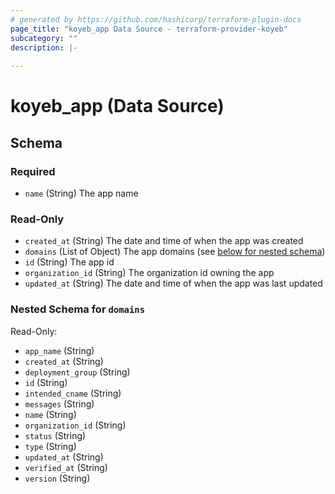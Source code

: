 ```yaml
---
# generated by https://github.com/hashicorp/terraform-plugin-docs
page_title: "koyeb_app Data Source - terraform-provider-koyeb"
subcategory: ""
description: |-
  
---
```


# koyeb_app (Data Source)





<!-- schema generated by tfplugindocs -->
## Schema

### Required

- `name` (String) The app name

### Read-Only

- `created_at` (String) The date and time of when the app was created
- `domains` (List of Object) The app domains (see [below for nested schema](#nestedatt--domains))
- `id` (String) The app id
- `organization_id` (String) The organization id owning the app
- `updated_at` (String) The date and time of when the app was last updated

<a id="nestedatt--domains"></a>
### Nested Schema for `domains`

Read-Only:

- `app_name` (String)
- `created_at` (String)
- `deployment_group` (String)
- `id` (String)
- `intended_cname` (String)
- `messages` (String)
- `name` (String)
- `organization_id` (String)
- `status` (String)
- `type` (String)
- `updated_at` (String)
- `verified_at` (String)
- `version` (String)


